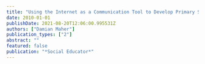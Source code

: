 ```yaml
---
title: "Using the Internet as a Communication Tool to Develop Primary School Students' Cultural Awareness."
date: 2010-01-01
publishDate: 2021-08-20T12:06:00.995531Z
authors: ["Damian Maher"]
publication_types: ["2"]
abstract: ""
featured: false
publication: "*Social Educator*"
---
```


